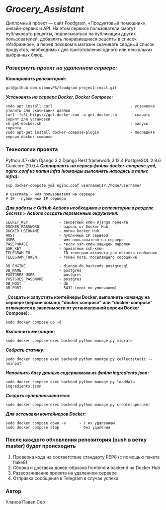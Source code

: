 # **_Grocery_Assistant_**

Дипломный проект — сайт Foodgram, «Продуктовый помощник», онлайн-сервис и API.
На этом сервисе пользователи смогут публиковать рецепты, подписываться на публикации других пользователей, добавлять понравившиеся рецепты в список «Избранное», а перед походом в магазин скачивать сводный список продуктов, необходимых для приготовления одного или нескольких выбранных блюд.

### _Развернуть проект на удаленном сервере:_

**_Клонировать репозиторий:_**

```
git@github.com:ulanovPS/foodgram-project-react.git
```

**_Установить на сервере Docker, Docker Compose:_**

```
sudo apt install curl                                   - установка утилиты для скачивания файлов
curl -fsSL https://get.docker.com -o get-docker.sh      - скачать скрипт для установки
sh get-docker.sh                                        - запуск скрипта
sudo apt-get install docker-compose-plugin              - последняя версия docker compose
```

### Технологии проекта

Python 3.7-slim
Django 3.2
Django Rest framework 3.12.4
PostgreSQL 2.8.6
Gunicorn 20.0.4
**_Скопировать на сервер файлы docker-compose.yml, nginx.conf из папки infra (команды выполнять находясь в папке infra):_**

```
scp docker-compose.yml nginx.conf username@IP:/home/username/

# username - имя пользователя на сервере
# IP - публичный IP сервера
```

**_Для работы с GitHub Actions необходимо в репозитории в разделе Secrets > Actions создать переменные окружения:_**

```
SECRET_KEY              - секретный ключ Django проекта
DOCKER_PASSWORD         - пароль от Docker Hub
DOCKER_USERNAME         - логин Docker Hub
HOST                    - публичный IP сервера
USER                    - имя пользователя на сервере
PASSPHRASE              - *если ssh-ключ защищен паролем
SSH_KEY                 - приватный ssh-ключ
TELEGRAM_TO             - ID телеграм-аккаунта для посылки сообщения
TELEGRAM_TOKEN          - токен бота, посылающего сообщение

DB_ENGINE               - django.db.backends.postgresql
DB_NAME                 - postgres
POSTGRES_USER           - postgres
POSTGRES_PASSWORD       - postgres
DB_HOST                 - db
DB_PORT                 - 5432 (порт по умолчанию)
```

**_Создать и запустить контейнеры Docker, выполнить команду на сервере (версии команд "docker compose" или "docker-compose" отличаются в зависимости от установленной версии Docker Compose):**_

```
sudo docker compose up -d
```

**_Выполнить миграции:_**

```
sudo docker compose exec backend python manage.py migrate
```

**_Собрать статику:_**

```
sudo docker compose exec backend python manage.py collectstatic --noinput
```

**_Наполнить базу данных содержимым из файла ingredients.json:_**

```
sudo docker compose exec backend python manage.py loaddata ingredients.json
```

**_Создать суперпользователя:_**

```
sudo docker compose exec backend python manage.py createsuperuser
```

**_Для остановки контейнеров Docker:_**

```
sudo docker compose down -v      - с их удалением
sudo docker compose stop         - без удаления
```

### После каждого обновления репозитория (push в ветку master) будет происходить

1. Проверка кода на соответствие стандарту PEP8 (с помощью пакета flake8)
2. Сборка и доставка докер-образов frontend и backend на Docker Hub
3. Разворачивание проекта на удаленном сервере
4. Отправка сообщения в Telegram в случае успеха

### Автор

Уланов Павел Сер

